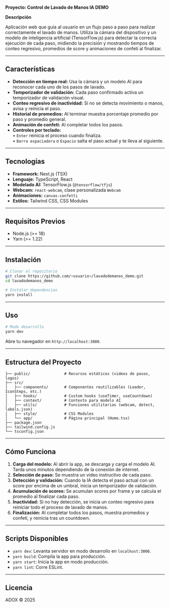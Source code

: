 **Proyecto: Control de Lavado de Manos IA DEMO**

**Descripción**

Aplicación web que guía al usuario en un flujo paso a paso para realizar correctamente el lavado de manos. Utiliza la cámara del dispositivo y un modelo de inteligencia artificial (TensorFlow.js) para detectar la correcta ejecución de cada paso, midiendo la precisión y mostrando tiempos de conteo regresivo, promedios de score y animaciones de confeti al finalizar.

---

## Características

- **Detección en tiempo real:** Usa la cámara y un modelo AI para reconocer cada uno de los pasos de lavado.
- **Temporizador de validación:** Cada paso confirmado activa un temporizador de validación visual.
- **Conteo regresivo de inactividad:** Si no se detecta movimiento o manos, avisa y reinicia el paso.
- **Historial de promedios:** Al terminar muestra porcentaje promedio por paso y promedio general.
- **Animación de confeti:** Al completar todos los pasos.
- **Controles por teclado:**  
  • `Enter` reinicia el proceso cuando finaliza.  
  • `Barra espaciadora` o `Espacio` salta el paso actual y te lleva al siguiente.

---

## Tecnologías

- **Framework:** Next.js (TSX)  
- **Lenguaje:** TypeScript, React  
- **Modelado AI:** TensorFlow.js (`@tensorflow/tfjs`)  
- **Webcam:** `react-webcam`, clase personalizada `Webcam`  
- **Animaciones:** `canvas-confetti`  
- **Estilos:** Tailwind CSS, CSS Modules

---

## Requisitos Previos

- Node.js (>= 18)  
- Yarn (>= 1.22)

---

## Instalación

```bash
# Clonar el repositorio
git clone https://github.com/<usuario>/lavadodemanos_demo.git
cd lavadodemanos_demo

# Instalar dependencias
yarn install
```  

---

## Uso

```bash
# Modo desarrollo
yarn dev
```  
Abre tu navegador en `http://localhost:3000`.

---

## Estructura del Proyecto

```
├── public/               # Recursos estáticos (videos de pasos, logos)
├── src/
│   ├── components/       # Componentes reutilizables (Loader, IconSteps, etc.)
│   ├── hooks/            # Custom hooks (useTimer, useCountdown)
│   ├── context/          # Contexto para modelo AI
│   ├── utils/            # Funciones utilitarias (webcam, detect, labels.json)
│   ├── style/            # CSS Modules
│   └── app/              # Página principal (Home.tsx)
├── package.json
├── tailwind.config.js
└── tsconfig.json
```

---

## Cómo Funciona

1. **Carga del modelo:** Al abrir la app, se descarga y carga el modelo AI. Tarda unos minutos dependiendo de la conexiòn de internet.
2. **Selección de paso:** Se muestra un video instructivo de cada paso.  
3. **Detección y validación:** Cuando la IA detecta el paso actual con un score por encima de un umbral, inicia un temporizador de validación.  
4. **Acumulación de scores:** Se acumulan scores por frame y se calcula el promedio al finalizar cada paso.  
5. **Inactividad:** Si no hay detección, se inicia un conteo regresivo para reiniciar todo el proceso de lavado de manos.  
6. **Finalización:** Al completar todos los pasos, muestra promedios y confeti, y reinicia tras un countdown.

---

## Scripts Disponibles

- `yarn dev`: Levanta servidor en modo desarrollo en `localhost:3000`.  
- `yarn build`: Compila la app para producción.  
- `yarn start`: Inicia la app en modo producción.  
- `yarn lint`: Corre ESLint.

---

## Licencia

ADOX © 2025

